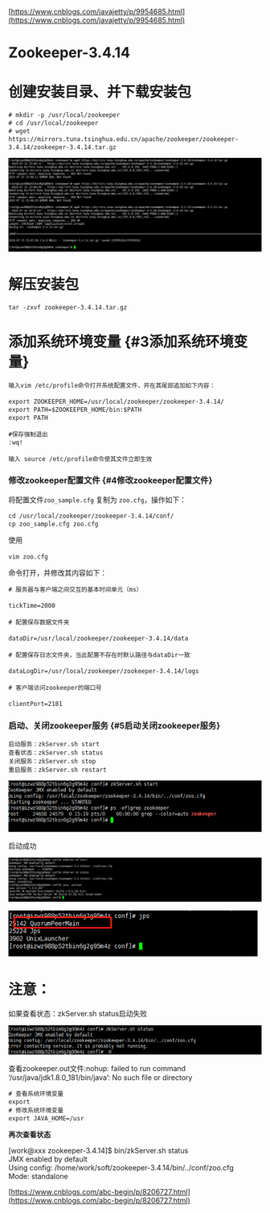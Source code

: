 [https://www.cnblogs.com/javajetty/p/9954685.html](https://www.cnblogs.com/javajetty/p/9954685.html)

# Zookeeper-3.4.14

# 创建安装目录、并下载安装包

```
# mkdir -p /usr/local/zookeeper
# cd /usr/local/zookeeper
# wget https://mirrors.tuna.tsinghua.edu.cn/apache/zookeeper/zookeeper-3.4.14/zookeeper-3.4.14.tar.gz
```

![](/assets/微信截图_20190715150826.png)

# 解压安装包

```
tar -zxvf zookeeper-3.4.14.tar.gz
```

# 添加系统环境变量 {#3添加系统环境变量}

```
输入vim /etc/profile命令打开系统配置文件，并在其尾部追加如下内容：

export ZOOKEEPER_HOME=/usr/local/zookeeper/zookeeper-3.4.14/
export PATH=$ZOOKEEPER_HOME/bin:$PATH
export PATH

#保存强制退出
:wq!

输入 source /etc/profile命令使其文件立即生效
```

### 修改zookeeper配置文件 {#4修改zookeeper配置文件}

将配置文件`zoo_sample.cfg` 复制为 `zoo.cfg`，操作如下：

```
cd /usr/local/zookeeper/zookeeper-3.4.14/conf/
cp zoo_sample.cfg zoo.cfg
```

使用

`vim zoo.cfg`

命令打开，并修改其内容如下：

```
# 服务器与客户端之间交互的基本时间单元（ms）

tickTime=2000

# 配置保存数据文件夹

dataDir=/usr/local/zookeeper/zookeeper-3.4.14/data

# 配置保存日志文件夹，当此配置不存在时默认路径与dataDir一致

dataLogDir=/usr/local/zookeeper/zookeeper-3.4.14/logs

# 客户端访问zookeeper的端口号

clientPort=2181
```

### 启动、关闭zookeeper服务 {#5启动关闭zookeeper服务}

```
启动服务：zkServer.sh start
查看状态：zkServer.sh status
关闭服务：zkServer.sh stop
重启服务：zkServer.sh restart
```

![](/assets/微信截图_20190715152015.png)

启动成功

![](/assets/微信截图_20190715155455.png)

![](/assets/微信截图_20190715161045.png)

# 注意：

如果查看状态：zkServer.sh status启动失败

![](/assets/微信截图_20190715155637.png)

查看zookeeper.out文件:nohup: failed to run command ‘/usr/java/jdk1.8.0\_181/bin/java’: No such file or directory

```
# 查看系统环境变量
export
# 修改系统环境变量
export JAVA_HOME=/usr
```

**再次查看状态**

\[work@xxx zookeeper-3.4.14\]$ bin/zkServer.sh status  
JMX enabled by default  
Using config: /home/work/soft/zookeeper-3.4.14/bin/../conf/zoo.cfg  
Mode: standalone

[https://www.cnblogs.com/abc-begin/p/8206727.html](https://www.cnblogs.com/abc-begin/p/8206727.html)

